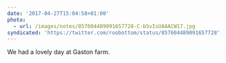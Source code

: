```yaml
---
date: '2017-04-27T15:04:58+01:00'
photo:
  - url: /images/notes/857604489091657728-C-bSvIsUAAACW17.jpg
syndicated: 'https://twitter.com/roobottom/status/857604489091657728'
---
```

We had a lovely day at Gaston farm. 
